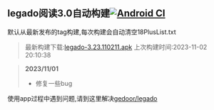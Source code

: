 ## legado阅读3.0自动构建[![Android CI](https://github.com/10bits/gedoor-Build/workflows/Android%20CI/badge.svg)](https://github.com/10bits/gedoor-Build/actions)

默认从最新发布的tag构建,每次构建会自动清空18PlusList.txt

> 最新构建下载:[legado-3.23.110211.apk](https://github.com/10bits/gedoor-Build/releases/download/legado-3.23.110211/legado-3.23.110211.apk) 上次构建时间:2023-11-02 20:10:38
<!--start-->
> **2023/11/01**
> 
> * 修复一些bug
<!--end-->
  
使用app过程中遇到问题,请到这里解决[gedoor/legado](https://github.com/gedoor/legado/issues)

